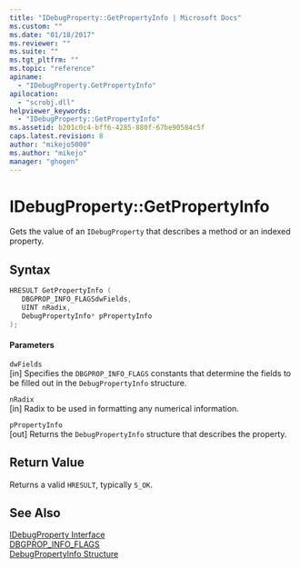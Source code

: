 ```yaml
---
title: "IDebugProperty::GetPropertyInfo | Microsoft Docs"
ms.custom: ""
ms.date: "01/18/2017"
ms.reviewer: ""
ms.suite: ""
ms.tgt_pltfrm: ""
ms.topic: "reference"
apiname: 
  - "IDebugProperty.GetPropertyInfo"
apilocation: 
  - "scrobj.dll"
helpviewer_keywords: 
  - "IDebugProperty::GetPropertyInfo"
ms.assetid: b201c0c4-bff6-4285-880f-67be90584c5f
caps.latest.revision: 8
author: "mikejo5000"
ms.author: "mikejo"
manager: "ghogen"
---
```

# IDebugProperty::GetPropertyInfo
Gets the value of an `IDebugProperty` that describes a method or an indexed property.  
  
## Syntax  
  
```cpp
HRESULT GetPropertyInfo (  
   DBGPROP_INFO_FLAGSdwFields,  
   UINT nRadix,  
   DebugPropertyInfo* pPropertyInfo  
);  
```  
  
#### Parameters  
 `dwFields`  
 [in] Specifies the `DBGPROP_INFO_FLAGS` constants that determine the fields to be filled out in the `DebugPropertyInfo` structure.  
  
 `nRadix`  
 [in] Radix to be used in formatting any numerical information.  
  
 `pPropertyInfo`  
 [out] Returns the `DebugPropertyInfo` structure that describes the property.  
  
## Return Value  
 Returns a valid `HRESULT`, typically `S_OK`.  
  
## See Also  
 [IDebugProperty Interface](../../winscript/reference/idebugproperty-interface.md)   
 [DBGPROP_INFO_FLAGS](../../winscript/reference/dbgprop-info-flags.md)   
 [DebugPropertyInfo Structure](../../winscript/reference/debugpropertyinfo-structure.md)